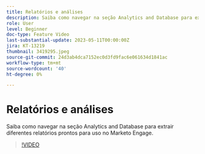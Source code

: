 ```yaml
---
title: Relatórios e análises
description: Saiba como navegar na seção Analytics and Database para extrair diferentes relatórios prontos para uso no Marketo Engage.
role: User
level: Beginner
doc-type: Feature Video
last-substantial-update: 2023-05-11T00:00:00Z
jira: KT-13219
thumbnail: 3419295.jpeg
source-git-commit: 24d3ab4dca7152ec0d3fd9fac6e061634d1841ac
workflow-type: tm+mt
source-wordcount: '40'
ht-degree: 0%

---
```



# Relatórios e análises

Saiba como navegar na seção Analytics and Database para extrair diferentes relatórios prontos para uso no Marketo Engage.

>[!VIDEO](https://video.tv.adobe.com/v/3419295/?learn=on)
